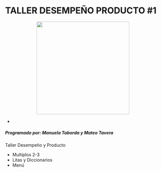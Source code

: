 # TALLER DESEMPEÑO PRODUCTO #1
<p align="center">
 <img src="https://firebasestorage.googleapis.com/v0/b/pythonjuevesdeg.appspot.com/o/github.jpeg?alt=media&token=31bd901a-d993-42ca-b5b5-ec8d527c8202" 
 width="300" height="">  
</p>

* 
##### Programado por: Manuela Taborda y Mateo Tavera
Taller Desempeño y Producto 
- Multiplos 2-3
- Litas y Diccionarios 
- Menú